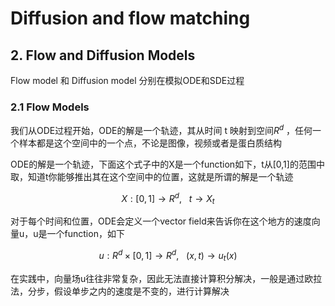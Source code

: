 # Diffusion and flow matching

## 2. Flow and Diffusion Models

Flow model 和 Diffusion model 分别在模拟ODE和SDE过程

### 2.1 Flow Models

我们从ODE过程开始，ODE的解是一个轨迹，其从时间 t 映射到空间$R^d$ ，任何一个样本都是这个空间中的一个点，不论是图像，视频或者是蛋白质结构

ODE的解是一个轨迹，下面这个式子中的X是一个function如下，t从[0,1]的范围中取，知道t你能够推出其在这个空间中的位置，这就是所谓的解是一个轨迹

$$
X:[0,1]\rightarrow R^d,\ \ \ t\rightarrow X_t
$$

对于每个时间和位置，ODE会定义一个vector field来告诉你在这个地方的速度向量u，u是一个function，如下

$$
u:R^d \times [0,1]\rightarrow R^d ,\ \ \ (x,t)\rightarrow u_t(x)
$$

在实践中，向量场u往往非常复杂，因此无法直接计算积分解决，一般是通过欧拉法，分步，假设单步之内的速度是不变的，进行计算解决